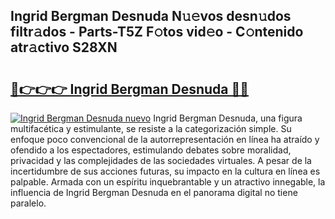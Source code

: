 ## Ingrid Bergman Desnuda N𝚞𝚎vos desn𝚞dos filtr𝚊dos - Parts-T5Z F𝚘tos vid𝚎o - C𝚘ntenido atr𝚊ctivo S28XN

# <h2><a href="http://mb8ubc1.tromn.icu/?c=Ingrid+Bergman+Desnuda">🔗👉👉👉 Ingrid Bergman Desnuda 🔗🔗</a></h2>

[![Ingrid Bergman Desnuda nuevo](https://i.imgur.com/pEAQMta.gif)](http://mb8ubc1.tromn.icu/?c=Ingrid+Bergman+Desnuda)
Ingrid Bergman Desnuda, una figura multifacética y estimulante, se resiste a la categorización simple. Su enfoque poco convencional de la autorrepresentación en línea ha atraído y ofendido a los espectadores, estimulando debates sobre moralidad, privacidad y las complejidades de las sociedades virtuales. A pesar de la incertidumbre de sus acciones futuras, su impacto en la cultura en línea es palpable. Armada con un espíritu inquebrantable y un atractivo innegable, la influencia de Ingrid Bergman Desnuda en el panorama digital no tiene paralelo.
